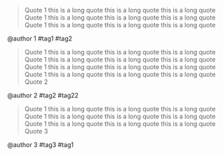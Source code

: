 > Quote 1 this is a long quote this is a long quote this is a long quote Quote 1 this is a long quote this is a long quote this is a long quote Quote 1 this is a long quote this is a long quote this is a long quote

@author 1 #tag1 #tag2

> Quote 1 this is a long quote this is a long quote this is a long quote Quote 1 this is a long quote this is a long quote this is a long quote Quote 1 this is a long quote this is a long quote this is a long quote Quote 1 this is a long quote this is a long quote this is a long quote Quote 2

@author 2 #tag2 #tag22

> Quote 1 this is a long quote this is a long quote this is a long quote Quote 1 this is a long quote this is a long quote this is a long quote Quote 1 this is a long quote this is a long quote this is a long quote Quote 3

@author 3 #tag3 #tag1
